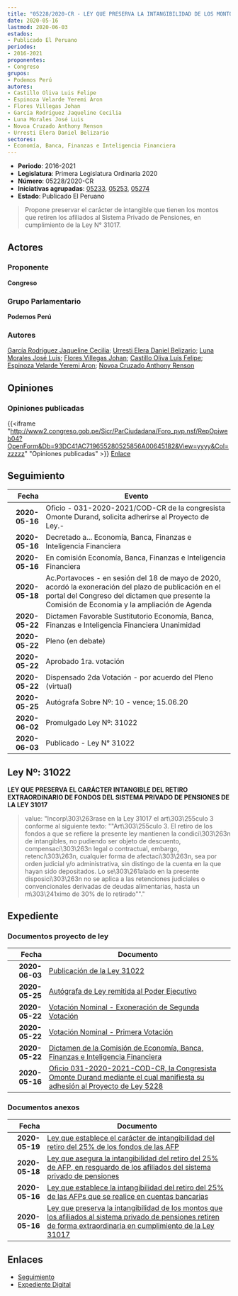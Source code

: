 ```yaml
---
title: "05228/2020-CR - LEY QUE PRESERVA LA INTANGIBILIDAD DE LOS MONTOS QUE LOS AFILIADOS AL SISTEMA PRIVADO DE PENSIONES RETIREN DE FORMA EXTRAORDINARIA EN CUMPLIMIENTO DE LA LEY N° 31017"
date: 2020-05-16
lastmod: 2020-06-03
estados:
- Publicado El Peruano
periodos:
- 2016-2021
proponentes:
- Congreso
grupos:
- Podemos Perú
autores:
- Castillo Oliva Luis Felipe
- Espinoza Velarde Yeremi Aron
- Flores Villegas Johan
- García Rodríguez Jaqueline Cecilia
- Luna Morales José Luis
- Novoa Cruzado Anthony Renson
- Urresti Elera Daniel Belizario
sectores:
- Economía, Banca, Finanzas e Inteligencia Financiera
---
```

- **Periodo**: 2016-2021
- **Legislatura**: Primera Legislatura Ordinaria 2020
- **Número**: 05228/2020-CR
- **Iniciativas agrupadas**: [05233](../../05200/05233), [05253](../../05200/05253), [05274](../../05200/05274)
- **Estado**: Publicado El Peruano

> Propone preservar el carácter de intangible que tienen los montos que retiren los afiliados al Sistema Privado de Pensiones, en cumplimiento de la Ley N° 31017.


## Actores

### Proponente

**Congreso**

### Grupo Parlamentario

**Podemos Perú**

### Autores

[García Rodríguez Jaqueline Cecilia](mailto:mailto:jgarciar@congreso.gob.pe); [Urresti Elera Daniel Belizario](mailto:mailto:durresti@congreso.gob.pe); [Luna Morales José Luis](mailto:mailto:jlunam@congreso.gob.pe); [Flores Villegas Johan](mailto:mailto:jfloresv@congreso.gob.pe); [Castillo Oliva Luis Felipe](mailto:mailto:lcastilloo@congreso.gob.pe); [Espinoza Velarde Yeremi Aron](mailto:mailto:yespinoza@congreso.gob.pe); [Novoa Cruzado Anthony Renson](mailto:mailto:anovoa@congreso.gob.pe)

## Opiniones

### Opiniones publicadas

{{<iframe "http://www2.congreso.gob.pe/Sicr/ParCiudadana/Foro_pvp.nsf/RepOpiweb04?OpenForm&Db=93DC41AC719655280525856A00645182&View=yyyy&Col=zzzzz" "Opiniones publicadas" >}}
[Enlace](http://www2.congreso.gob.pe/Sicr/ParCiudadana/Foro_pvp.nsf/RepOpiweb04?OpenForm&Db=93DC41AC719655280525856A00645182&View=yyyy&Col=zzzzz)


## Seguimiento

| Fecha | Evento |
|------:|--------|
| **2020-05-16** | Oficio - 031-2020-2021/COD-CR de la congresista Omonte Durand, solicita adherirse al Proyecto de Ley.- |
| **2020-05-16** | Decretado a... Economía, Banca, Finanzas e Inteligencia Financiera |
| **2020-05-16** | En comisión Economía, Banca, Finanzas e Inteligencia Financiera |
| **2020-05-18** | Ac.Portavoces - en sesión del 18 de mayo de 2020, acordó la exoneración del plazo de publicación en el portal del Congreso del dictamen que presente la Comisión de Economía y la ampliación de Agenda |
| **2020-05-22** | Dictamen Favorable Sustitutorio Economía, Banca, Finanzas e Inteligencia Financiera Unanimidad |
| **2020-05-22** | Pleno (en debate) |
| **2020-05-22** | Aprobado 1ra. votación |
| **2020-05-22** | Dispensado 2da Votación - por acuerdo del Pleno (virtual) |
| **2020-05-25** | Autógrafa Sobre Nº: 10 - vence; 15.06.20 |
| **2020-06-02** | Promulgado Ley Nº: 31022 |
| **2020-06-03** | Publicado - Ley N° 31022 |

## Ley Nº: 31022

**LEY QUE PRESERVA EL CARÁCTER INTANGIBLE DEL RETIRO EXTRAORDINARIO DE FONDOS DEL SISTEMA PRIVADO DE PENSIONES DE LA LEY 31017**

> value: "Incorp\303\263rase en la Ley 31017 el art\303\255culo 3 conforme al siguiente texto: \"\"Art\303\255culo 3. El retiro de los fondos a que se refiere la presente ley mantienen la condici\303\263n de intangibles, no pudiendo ser objeto de descuento, compensaci\303\263n legal o contractual, embargo, retenci\303\263n, cualquier forma de afectaci\303\263n, sea por orden judicial y/o administrativa, sin distingo de la cuenta en la que hayan sido depositados. Lo se\303\261alado en la presente disposici\303\263n no se aplica a las retenciones judiciales o convencionales derivadas de deudas alimentarias, hasta un m\303\241ximo de 30% de lo retirado\"\"."


## Expediente

### Documentos proyecto de ley

| Fecha | Documento |
|------:|-----------|
| **2020-06-03** | [Publicación de la Ley 31022](http://www.leyes.congreso.gob.pe/Documentos/2016_2021/ADLP/Normas_Legales/31022-LEY.pdf) |
| **2020-05-25** | [Autógrafa de Ley remitida al Poder Ejecutivo](http://www.leyes.congreso.gob.pe/Documentos/2016_2021/Autografas/Ley_y_de_Resolucion_Legislativa/AU0522820200525.pdf) |
| **2020-05-22** | [Votación Nominal - Exoneración de Segunda Votación](http://www.leyes.congreso.gob.pe/Documentos/2016_2021/Asistencia_y_Votacion/Proyectos_de_Ley/Exoneracion_de_Segunda_Votacion/AVESV05228-20200522.pdf) |
| **2020-05-22** | [Votación Nominal - Primera Votación](http://www.leyes.congreso.gob.pe/Documentos/2016_2021/Asistencia_y_Votacion/Proyectos_de_Ley/AV05225-20200522.pdf) |
| **2020-05-22** | [Dictamen de la Comisión de Economía, Banca, Finanzas e Inteligencia Financiera](http://www.leyes.congreso.gob.pe/Documentos/2016_2021/Dictamenes/Proyectos_de_Ley/05228DC09MAY20200522.pdf) |
| **2020-05-16** | [Oficio 031-2020-2021-COD-CR, la Congresista Omonte Durand mediante el cual manifiesta su adhesión al Proyecto de Ley 5228](http://www.leyes.congreso.gob.pe/Documentos/2016_2021/Adhesiones/Proyectos_de_Ley/OFICIO-031-2020-2021-COD-CR.pdf) |

### Documentos anexos

| Fecha | Documento |
|------:|-----------|
| **2020-05-19** | [Ley que establece el carácter de intangibilidad del retiro del 25% de los fondos de las AFP](http://www.leyes.congreso.gob.pe/Documentos/2016_2021/Proyectos_de_Ley_y_de_Resoluciones_Legislativas/PL05274_20200519.pdf) |
| **2020-05-18** | [Ley que asegura la intangibilidad del retiro del 25% de AFP, en resguardo de los afiliados del sistema privado de pensiones](http://www.leyes.congreso.gob.pe/Documentos/2016_2021/Proyectos_de_Ley_y_de_Resoluciones_Legislativas/PL05253_20200518.pdf) |
| **2020-05-16** | [Ley que establece la intangibilidad del retiro del 25% de las AFPs que se realice en cuentas bancarias](http://www.leyes.congreso.gob.pe/Documentos/2016_2021/Proyectos_de_Ley_y_de_Resoluciones_Legislativas/PL05233_20200516.pdf) |
| **2020-05-16** | [Ley que preserva la intangibilidad de los montos que los afiliados al sistema privado de pensiones retiren de forma extraordinaria en cumplimiento de la Ley 31017](http://www.leyes.congreso.gob.pe/Documentos/2016_2021/Proyectos_de_Ley_y_de_Resoluciones_Legislativas/PL05228_20200515.pdf) |

## Enlaces

- [Seguimiento](http://www2.congreso.gob.pe/Sicr/TraDocEstProc/CLProLey2016.nsf/f7fff46988ca05b1052578e100829cc7/ce7737b807fcd6f20525856a0061d337?OpenDocument)
- [Expediente Digital](http://www2.congreso.gob.pe/Sicr/TraDocEstProc/Expvirt_2011.nsf/visbusqptramdoc1621/05228?opendocument)

